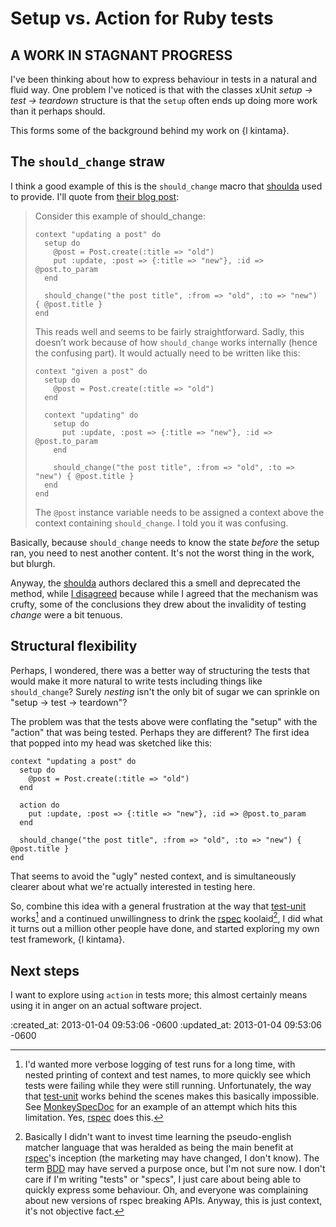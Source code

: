 Setup vs. Action for Ruby tests
=========

## A WORK IN STAGNANT PROGRESS

I've been thinking about how to express behaviour in tests in a natural and fluid way. One problem I've noticed is that with the classes xUnit *setup -> test -> teardown* structure is that the `setup` often ends up doing more work than it perhaps should.

This forms some of the background behind my work on {l kintama}.

The `should_change` straw
-------------------------

I think a good example of this is the `should_change` macro that [shoulda][] used to provide. I'll quote from [their blog post][should-change-deprecation]:

> Consider this example of should_change:
>
>     context "updating a post" do
>       setup do
>         @post = Post.create(:title => "old")
>         put :update, :post => {:title => "new"}, :id => @post.to_param
>       end
>
>       should_change("the post title", :from => "old", :to => "new") { @post.title }
>     end
>
> This reads well and seems to be fairly straightforward. Sadly, this doesn’t work because of how `should_change` works internally (hence the confusing part). It would actually need to be written like this:
>
>     context "given a post" do
>       setup do
>         @post = Post.create(:title => "old")
>       end
>
>       context "updating" do
>         setup do
>           put :update, :post => {:title => "new"}, :id => @post.to_param
>         end
>
>         should_change("the post title", :from => "old", :to => "new") { @post.title }
>       end
>     end
>
> The `@post` instance variable needs to be assigned a context above the context containing `should_change`. I told you it was confusing.

Basically, because `should_change` needs to know the state *before* the setup ran, you need to nest another content. It's not the worst thing in the work, but blurgh.

Anyway, the [shoulda][] authors declared this a smell and deprecated the method, while [I disagreed][should-change-deprecation-my-comment] because while I agreed that the mechanism was crufty, some of the conclusions they drew about the invalidity of testing *change* were a bit tenuous.


Structural flexibility
----------------------

Perhaps, I wondered, there was a better way of structuring the tests that would make it more natural to write tests including things like `should_change`? Surely *nesting* isn't the only bit of sugar we can sprinkle on "setup -> test -> teardown"?

The problem was that the tests above were conflating the "setup" with the "action" that was being tested. Perhaps they are different? The first idea that popped into my head was sketched like this:

    context "updating a post" do
      setup do
        @post = Post.create(:title => "old")
      end

      action do
        put :update, :post => {:title => "new"}, :id => @post.to_param
      end

      should_change("the post title", :from => "old", :to => "new") { @post.title }
    end

That seems to avoid the "ugly" nested context, and is simultaneously clearer about what we're actually interested in testing here.

So, combine this idea with a general frustration at the way that [test-unit][] works[^test-unit-logging] and a continued unwillingness to drink the [rspec][] koolaid[^rspec-koolaid], I did what it turns out a million other people have done, and started exploring my own test framework, {l kintama}.

Next steps
----------

I want to explore using `action` in tests more; this almost certainly means using it in anger on an actual software project.


[^test-unit-logging]: I'd wanted more verbose logging of test runs for a long time, with nested printing of context and test names, to more quickly see which tests were failing while they were still running. Unfortunately, the way that [test-unit][] works behind the scenes makes this basically impossible. See [MonkeySpecDoc](http://jgre.org/2008/09/03/monkeyspecdoc/) for an example of an attempt which hits this limitation. Yes, [rspec][] does this.

[^rspec-koolaid]: Basically I didn't want to invest time learning the pseudo-english matcher language that was heralded as being the main benefit at [rspec][]'s inception (the marketing may have changed, I don't know). The term [BDD][] may have served a purpose once, but I'm not sure now. I don't care if I'm writing "tests" or "specs", I just care about being able to quickly express some behaviour. Oh, and everyone was complaining about new versions of rspec breaking APIs. Anyway, this is just context, it's not objective fact.


[test-unit]: http://ruby-doc.org/stdlib/libdoc/test/unit/rdoc/
[shoulda]: https://github.com/thoughtbot/shoulda
[rspec]: http://rspec.info
[BDD]: http://en.wikipedia.org/wiki/Behavior-driven_development
[should-change-deprecation]: http://robots.thoughtbot.com/post/731871832/this-should-change-your-mind
[should-change-deprecation-my-comment]: http://robots.thoughtbot.com/post/731871832/this-should-change-your-mind#comment-58679148

:created_at: 2013-01-04 09:53:06 -0600
:updated_at: 2013-01-04 09:53:06 -0600
